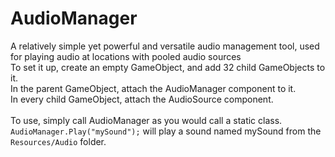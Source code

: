 # AudioManager
A relatively simple yet powerful and versatile audio management tool, used for playing audio at locations with pooled audio sources <br/>
To set it up, create an empty GameObject, and add 32 child GameObjects to it. <br/>
In the parent GameObject, attach the AudioManager component to it. <br/>
In every child GameObject, attach the AudioSource component. <br/>
<br/>
To use, simply call AudioManager as you would call a static class. <br/>
```AudioManager.Play("mySound");``` will play a sound named mySound from the `Resources/Audio` folder. <br/>
